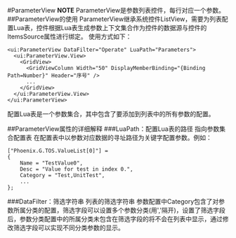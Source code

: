 #ParameterView
**NOTE** ParameterView是参数列表控件，每行对应一个参数。
##ParameterView的使用
ParameterView继承系统控件ListView，需要为列表配置Lua表，控件根据Lua表生成参数上下文集合作为控件的数据源与控件的ItemsSource属性进行绑定。
使用方式如下：
```
<ui:ParameterView DataFilter="Operate" LuaPath="Parameters">
  <ui:ParameterView.View>
    <GridView>
      <GridViewColumn Width="50" DisplayMemberBinding="{Binding Path=Number}" Header="序号" />
      ...
    </GridView>
  </ui:ParameterView.View>
</ui:ParameterView>
```
配置Lua表是一个参数集合，其中包含了要添加到列表中的所有参数的配置。

##ParameterView属性的详细解释
###LuaPath：配置Lua表的路径
    指向参数集合配置表
  在配置表中以参数对应数据的寻址路径为关键字配置参数。例如：
```
["Phoenix.G.TOS.ValueList[0]"] = 
{
    Name = "TestValue0",
    Desc = "Value for test in index 0.",
    Category = "Test,UnitTest",
    ...
};
```
###DataFilter：筛选字符串
    列表的筛选字符串
  参数配置中Category包含了对参数所属分类的配置，筛选字段可以设置多个参数分类(用','隔开)，设置了筛选字段后，参数分类配置中的所属分类未包含在筛选字段的将不会在列表中显示，通过修改筛选字段可以实现不同分类参数的显示。
